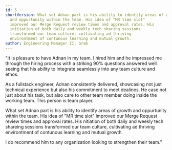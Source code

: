 ```yaml
---
id: 5
shortVersion: What set Adnan part is his ability to identify areas of growth
  and oppurtunity within the team. His idea of "MR time slot"
  improved our Merge Request review times and approval rates. His
  initiation of both daily and weekly tech sharing sessions
  transformed our team culture, cultivating ad thriving
  environtment of contunous learning and mutual growth.
author: Engineering Manager II, Grab
---
```


"It is pleasure to have Adnan in my team. I hired him and
he impressed me through the hiring process with a
striking 90% questions answered well seeing that his
ability to integrate seamlessly into any team culture
and ethos.

As a fullstack engineer, Adnan consistently delivered,
showcasing not just technical experience but also his
commitment to meet dealines. He case not just about his
task, but also care to other team member doing inside
the working team. This person is team player.

What set Adnan part is his ability to identify areas of
growth and oppurtunity within the team. His idea of "MR
time slot" improved our Merge Request review times and
approval rates. His nitiation of both daily and weekly
tech shareing sessions transformed our team culture,
cultivating ad thriving environtment of contunous
learning and mutual growth.

I do recommend him to any organization looking to
strengthen their team."

